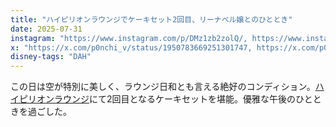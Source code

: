```yaml
---
title: "ハイピリオンラウンジでケーキセット2回目、リーナベル嬢とのひととき"
date: 2025-07-31
instagram: "https://www.instagram.com/p/DMz1zb2zolQ/, https://www.instagram.com/p/DM2brMyz63r/"
x: "https://x.com/p0nchi_v/status/1950783669251301747, https://x.com/p0nchi_v/status/1950864113435025563, https://x.com/p0nchi_v/status/1951250797519577519"
disney-tags: "DAH"
---
```


この日は空が特別に美しく、ラウンジ日和とも言える絶好のコンディション。[ハイピリオンラウンジ](https://www.tokyodisneyresort.jp/hotel/detail/str_id:dah/)にて2回目となるケーキセットを堪能。優雅な午後のひとときを過ごした。